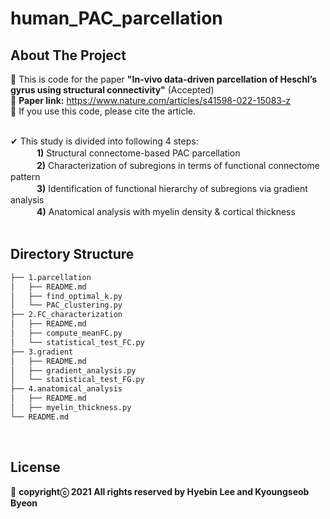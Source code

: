 # human_PAC_parcellation
## About The Project
:large_blue_diamond: This is code for the paper **"In-vivo data-driven parcellation of Heschl’s gyrus using structural connectivity"** (Accepted)<br />
:large_blue_diamond: **Paper link:** https://www.nature.com/articles/s41598-022-15083-z<br />
:large_blue_diamond: If you use this code, please cite the article.<br /><br />

✔ This study is divided into following 4 steps:<br />
　　　**1)** Structural connectome-based PAC parcellation<br />
　　　**2)** Characterization of subregions in terms of functional connectome pattern<br />
　　　**3)** Identification of functional hierarchy of subregions via gradient analysis<br />
　　　**4)** Anatomical analysis with myelin density & cortical thickness<br /><br />

## Directory Structure
```bash
├── 1.parcellation
│   ├── README.md
│   ├── find_optimal_k.py
│   └── PAC_clustering.py
├── 2.FC_characterization
│   ├── README.md
│   ├── compute_meanFC.py
│   └── statistical_test_FC.py
├── 3.gradient
│   ├── README.md
│   ├── gradient_analysis.py
│   └── statistical_test_FG.py
├── 4.anatomical_analysis
│   ├── README.md
│   ├── myelin_thickness.py
└── README.md
```
<br />

## License
:pushpin: **copyrightⓒ 2021 All rights reserved by Hyebin Lee and Kyoungseob Byeon**
